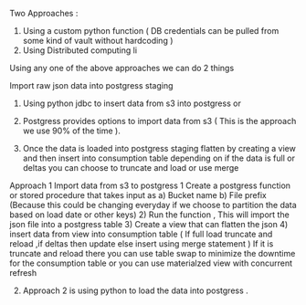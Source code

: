 Two Approaches :

1) Using a custom python function ( DB credentials can be pulled from some kind of vault without hardcoding )
2) Using Distributed computing li

Using any one of the above approaches we can do 2 things 

Import raw json data into postgress staging 
1) Using python jdbc to insert data from s3 into postgress  or 
2) Postgress provides options to import data from s3 ( This is the approach we use 90% of the time ).

2) Once the data is loaded into postgress staging flatten by creating a view and then insert into consumption table 
  depending on if the data is full or deltas you can choose to truncate and load or use merge 

Approach 1 
Import data from s3 to postgress 
  1 Create a postgress function or stored procedure that takes input as 
    a) Bucket name 
    b) File prefix (Because this could be changing everyday if we choose to partition the data based on load date or other keys)
  2) Run the function , This will import the json file into a postgress table 
  3) Create a view that can flatten the json 
  4) insert data from view into consumption table ( If full load truncate and reload ,if deltas then update else insert using merge statement )
    If it is truncate and reload there you can use table swap to minimize the downtime for the consumption table or you can use materialzed view with concurrent refresh 

2) Approach 2 is using python to load the data into postgress . 
